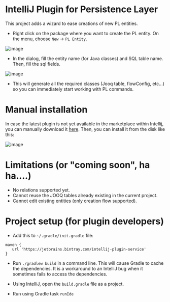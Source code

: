 # IntelliJ Plugin for Persistence Layer

This project adds a wizard to ease creations of new PL entities.

* Right click on the package where you want to create the PL entity. On the menu, choose `New` -> `PL Entity`. 

![image](https://user-images.githubusercontent.com/10692534/96195312-1a21ed80-0f55-11eb-84c0-9961b930cf15.png)

* In the dialog, fill the entity name (for Java classes) and SQL table name. Then, fill the sql fields. 

![image](https://user-images.githubusercontent.com/10692534/96195479-8a307380-0f55-11eb-8180-0a8e6d7e1bcd.png)

* This will generate all the required classes (Jooq table, flowConfig, etc...) so you can immediately start working with PL commands.

# Manual installation

In case the latest plugin is not yet available in the marketplace within Intellij, you can manually download it [here](https://plugins.jetbrains.com/plugin/15212-kenshoo-persistence-layer/versions). 
Then, you can install it from the disk like this: 

![image](https://user-images.githubusercontent.com/10692534/96195881-a7b20d00-0f56-11eb-9e24-5e0ebd9a36d1.png)


# Limitations (or "coming soon", ha ha....)
* No relations supported yet.
* Cannot reuse the JOOQ tables already existing in the current project.
* Cannot edit existing entities (only creation flow supported).

# Project setup (for plugin developers)

* Add this to `~/.gradle/init.gradle` file:
```
maven { 
   url 'https://jetbrains.bintray.com/intellij-plugin-service' 
}
```    

* Run `./gradlew build` in a command line. This will cause Gradle to cache the dependencies. It is a workaround to an IntelliJ bug when it sometimes fails to access the dependencies.

* Using IntelliJ, open the `build.gradle` file as a project.

* Run using Gradle task `runIde`
